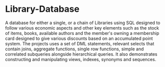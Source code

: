 # Library-Database
A database for either a single, or a chain of Libraries using SQL designed to follow various economic aspects and other key elements such as the stock of items, books, available authors and the member's owning a membership card designed to give various discounts based on an accumulated point system.
The projects uses a set of DML statements, relevant selects that contain joins, aggregate functions, single row functions, simple and correlated subqueries alongside hierarchical queries. It also demonstrates constructing and manipulating views, indexes, synonyms and sequences.
